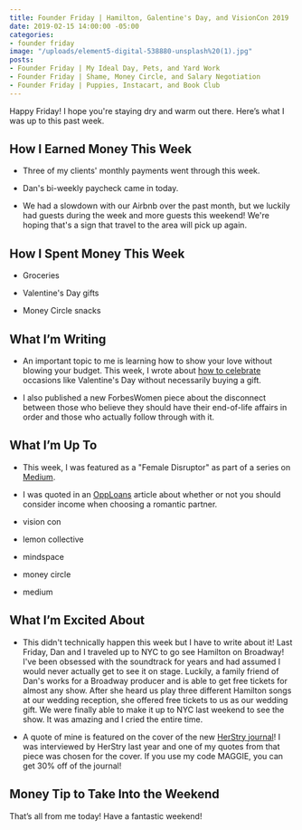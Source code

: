 ```yaml
---
title: Founder Friday | Hamilton, Galentine's Day, and VisionCon 2019
date: 2019-02-15 14:00:00 -05:00
categories:
- founder friday
image: "/uploads/element5-digital-538880-unsplash%20(1).jpg"
posts:
- Founder Friday | My Ideal Day, Pets, and Yard Work
- Founder Friday | Shame, Money Circle, and Salary Negotiation
- Founder Friday | Puppies, Instacart, and Book Club
---
```


Happy Friday! I hope you're staying dry and warm out there. Here’s what I was up to this past week.

## **How I Earned Money This Week**

* Three of my clients' monthly payments went through this week.

* Dan's bi-weekly paycheck came in today.

* We had a slowdown with our Airbnb over the past month, but we luckily had guests during the week and more guests this weekend! We're hoping that's a sign that travel to the area will pick up again.

## **How I Spent Money This Week**

* Groceries

* Valentine's Day gifts

* Money Circle snacks

## **What I’m Writing**

* An important topic to me is learning how to show your love without blowing your budget. This week, I wrote about [how to celebrate](https://www.maggiegermano.com/blog/how-to-celebrate-valentines-day-without-buying-gifts/) occasions like Valentine's Day without necessarily buying a gift. 

* I also published a new ForbesWomen piece about the disconnect between those who believe they should have their end-of-life affairs in order and those who actually follow through with it. 

## **What I’m Up To**

* This week, I was featured as a "Female Disruptor" as part of a series on [Medium](https://medium.com/authority-magazine/female-disruptors-maggie-germano-is-highlighting-the-correlation-between-money-and-womens-rights-805be79cd0e5?fbclid=IwAR04Br83ilD1FZnfCjZQbB1jL9Dn0kutpPeGhfo9P6zuGplp7-aGQC401bE).

* I was quoted in an [OppLoans](https://www.opploans.com/blog/should-income-matter-when-choosing-a-partner/?fbclid=IwAR36UL_VtjTe7cxZfhcGWoZU6C6Ll7AgFm6ZhaUQ__WxCfCKlp0DDlh14Mc) article about whether or not you should consider income when choosing a romantic partner.

* vision con

* lemon collective

* mindspace

* money circle

* medium

## **What I’m Excited About**

* This didn't technically happen this week but I have to write about it! Last Friday, Dan and I traveled up to NYC to go see Hamilton on Broadway! I've been obsessed with the soundtrack for years and had assumed I would never actually get to see it on stage. Luckily, a family friend of Dan's works for a Broadway producer and is able to get free tickets for almost any show. After she heard us play three different Hamilton songs at our wedding reception, she offered free tickets to us as our wedding gift. We were finally able to make it up to NYC last weekend to see the show. It was amazing and I cried the entire time.

* A quote of mine is featured on the cover of the new [HerStry journal](http://herstryblg.com/marketplace/herstry-journal-coming-soon?fbclid=IwAR1FFkwA27hFZqMBOpf32UMT0oJbntBVR0GrgNCIMPCKlJPUqgJVIYF3pic)! I was interviewed by HerStry last year and one of my quotes from that piece was chosen for the cover. If you use my code MAGGIE, you can get 30% off of the journal!

## **Money Tip to Take Into the Weekend**

That’s all from me today! Have a fantastic weekend!